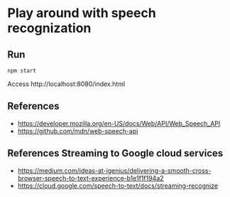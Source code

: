 # Play around with speech recognization

## Run
`npm start`

Access http://localhost:8080/index.html

## References
* https://developer.mozilla.org/en-US/docs/Web/API/Web_Speech_API
* https://github.com/mdn/web-speech-api


## References Streaming to Google cloud services
* https://medium.com/ideas-at-igenius/delivering-a-smooth-cross-browser-speech-to-text-experience-b1e1f1f194a2
* https://cloud.google.com/speech-to-text/docs/streaming-recognize